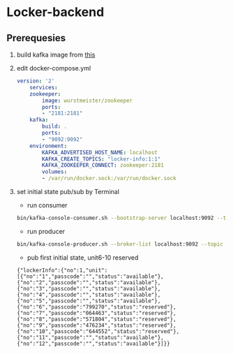 # Locker-backend

## Prerequesies

1. build kafka image from [this](https://github.com/wurstmeister/kafka-docker)

2. edit docker-compose.yml

    ```yml
    version: '2'
        services:
        zookeeper:
            image: wurstmeister/zookeeper
            ports:
            - "2181:2181"
        kafka:
            build: .
            ports:
            - "9092:9092"
        environment:
            KAFKA_ADVERTISED_HOST_NAME: localhost
            KAFKA_CREATE_TOPICS: "locker-info:1:1"
            KAFKA_ZOOKEEPER_CONNECT: zookeeper:2181
            volumes:
            - /var/run/docker.sock:/var/run/docker.sock  
    ```

3. set initial state pub/sub by Terminal
    - run consumer

    ```sh
    bin/kafka-console-consumer.sh --bootstrap-server localhost:9092 --topic locker-info --from-beginning
    ```

    - run producer

    ```sh
    bin/kafka-console-producer.sh --broker-list localhost:9092 --topic locker-info
    ```

    - pub first initial state, unit6-10 reserved

    ```text
    {"lockerInfo":{"no":1,"unit":[{"no":"1","passcode":"","status":"available"},{"no":"2","passcode":"","status":"available"},{"no":"3","passcode":"","status":"available"},{"no":"4","passcode":"","status":"available"},{"no":"5","passcode":"","status":"available"},{"no":"6","passcode":"799270","status":"reserved"},{"no":"7","passcode":"064463","status":"reserved"},{"no":"8","passcode":"571804","status":"reserved"},{"no":"9","passcode":"476234","status":"reserved"},{"no":"10","passcode":"644552","status":"reserved"},{"no":"11","passcode":"","status":"available"},{"no":"12","passcode":"","status":"available"}]}}
    ```